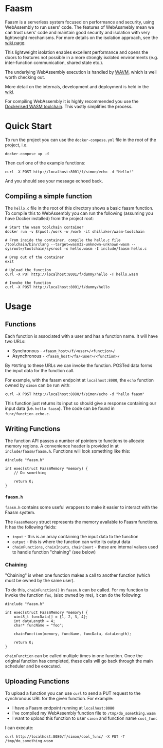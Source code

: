 # Faasm

Faasm is a serverless system focused on performance and security, using WebAssembly to run users' code. The features of WebAssmebly mean we can trust users' code and maintain good security and isolation with very lightweight mechanisms. For more details on the isolation approach, see the [wiki page](https://github.com/lsds/faasm/wiki/isolation).

This lightweight isolation enables excellent performance and opens the doors to features not possible in a more strongly isolated environments (e.g. inter-function communication, shared state etc.).

The underlying WebAssembly execution is handled by [WAVM](https://github.com/WAVM/WAVM), which is well worth checking out.

More detail on the internals, development and deployment is held in the [wiki](https://github.com/lsds/faasm/wiki).

For compiling WebAssembly it is highly recommended you use the [Dockerised WASM toolchain](https://github.com/Shillaker/wasm-toolchain). This vastly simplifies the process.

# Quick Start

To run the project you can use the `docker-compose.yml` file in the root of the project, i.e. 

```
docker-compose up -d
```

Then curl one of the example functions:

```
curl -X POST http://localhost:8001/f/simon/echo -d "Hello!"
```

And you should see your message echoed back.

## Compiling a simple function

The `hello.c` file in the root of this directory shows a basic faasm function. To compile this to WebAssembly you can run the following (assuming you have Docker installed) from the project root:

```
# Start the wasm toolchain container
docker run -v $(pwd):/work -w /work -it shillaker/wasm-toolchain

# From inside the container, compile the hello.c file
/toolchain/bin/clang --target=wasm32-unknown-unknown-wasm --sysroot=/toolchain/sysroot -o hello.wasm -I include/faasm hello.c

# Drop out of the container
exit

# Upload the function
curl -X PUT http://localhost:8001/f/dummy/hello -T hello.wasm

# Invoke the function
curl -X POST http://localhost:8001/f/dummy/hello
```

# Usage

## Functions

Each function is associated with a user and has a function name. It will have two URLs:

- Synchronous - `<faasm_host>/f/<user>/<function>/`
- Asynchronous - `<faasm_host>/fa/<user>/<function>/`

By `POST`ing to these URLs we can invoke the function. POSTed data forms the input data for the function call.

For example, with the faasm endpoint at `localhost:8080`, the `echo` function owned by `simon` can be run with:

```
curl -X POST http://localhost:8080/f/simon/echo -d "hello faasm"
```

This function just returns its input so should give a response containing our input data (i.e. `hello faasm`).
The code can be found in `func/function_echo.c`.

## Writing Functions

The function API passes a number of pointers to functions to allocate memory regions. A convenience header is
provided in at `include/faasm/faasm.h`. Functions will look something like this:

```
#include "faasm.h"

int exec(struct FaasmMemory *memory) {
    // Do something

    return 0;
}
```

### `faasm.h`

`faasm.h` contains some useful wrappers to make it easier to interact with the Faasm system.

The `FaasmMemory` struct represents the memory available to Faasm functions. It has the following fields:

- `input` - this is an array containing the input data to the function
- `output` - this is where the function can write its output data
- `chainFunctions`, `chainInputs`, `chainCount` - these are internal values used to handle function "chaining" (see below)

### Chaining

"Chaining" is when one function makes a call to another function (which must be owned by the same user).

To do this, `chainFunction()` in `faasm.h` can be called. For my function to invoke the function `foo`,
(also owned by me), it can do the following:

```
#include "faasm.h"

int exec(struct FaasmMemory *memory) {
    uint8_t funcData[] = {1, 2, 3, 4};
    int dataLength = 4;
    char* funcName = "foo";

    chainFunction(memory, funcName, funcData, dataLength);

    return 0;
}
```

`chainFunction` can be called multiple times in one function. Once the original function has completed, these
calls will go back through the main scheduler and be executed.

## Uploading Functions

To upload a function you can use `curl` to send a PUT request to the synchronous URL for the given function.
For example:

- I have a Faasm endpoint running at `localhost:8080`
- I've compiled my WebAssembly function file to `/tmp/do_something.wasm`
- I want to upload this function to user `simon` and function name `cool_func`

I can execute:

```
curl http://localhost:8080/f/simon/cool_func/ -X PUT -T /tmp/do_something.wasm
```


